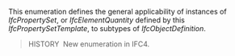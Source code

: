 This enumeration defines the general applicability of instances of _IfcPropertySet_, or _IfcElementQuantity_ defined by this _IfcPropertySetTemplate_, to subtypes of _IfcObjectDefinition_.

> HISTORY&nbsp; New enumeration in IFC4.